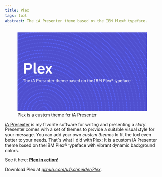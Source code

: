 ```yaml
---
title: Plex
tags: tool
abstract: The iA Presenter theme based on the IBM Plex® typeface.
---
```

<figure>
<img src="/img/plex/plex.png">
<figcaption>Plex is a custom theme for iA Presenter</figcaption>
</figure>

[iA Presenter](https://ia.net/presenter) is my favorite software for writing and presenting a *story*. Presenter comes with a set of themes to provide a suitable visual style for your message. You can add your own *custom themes* to fit the tool even better to your needs. That´s what I did with Plex: It is a custom iA Presenter theme based on the IBM Plex® typeface with vibrant dynamic background colors.

See it here: [**Plex in action**](/assets/plex/)!

Download Plex at [<cite>github.com/ulfschneider/Plex</cite>](https://github.com/ulfschneider/Plex).

